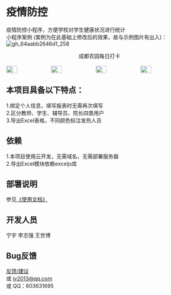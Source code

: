# 疫情防控  

疫情防控小程序，方便学校对学生健康状况进行统计  
小程序案例
(案例为在此基础上修改后的效果，故与示例图片有出入)：  
![gh_64aabb2646d1_258](http://www.crazystone.work:8090/upload/2020/7/gh_64aabb2646d1_258-a43bd9cd39d84acbb42a6f2d82bb4d21.jpg)
<div style="text-align:center;">成都农园每日打卡</div>
<br>
<div style="display:flex;">
<img style="width:24%;" src="http://120.79.54.89:8090/upload/2020/4/2-8cfb89343e4c4e2985382071f8b142c0.jpg" />
<img style="width:24%;" src="http://120.79.54.89:8090/upload/2020/4/4-69c416341ee24678b34d6a6895938700.jpg" />
<img style="width:24%;" src="http://120.79.54.89:8090/upload/2020/4/3-c88b3d287d074b9686c6f7bf5ec29cea.jpg" />
<img style="width:24%;" src="http://120.79.54.89:8090/upload/2020/4/1-85cbdc889d084cd583408bd329517028.jpg" />
</div>

## 本项目具备以下特点：  
1.绑定个人信息，填写报表时无需再次填写  
2.区分教师、学生、辅导员、院长四类用户  
3.导出Excel表格，不同颜色标注发热人员   
  
## 依赖  
1.本项目使用云开发，无需域名，无需部署服务器  
2.导出Excel模块依赖exceljs库  

## 部署说明  
参见[《使用文档》](http://www.crazystone.work:8090/archives/tiwen)

## 开发人员  
宁宇 李志强 王世博  
  
## Bug反馈  
[反馈/建议](http://www.crazystone.work:8090/archives/tiwen)  
或 iv2013@qq.com  
或 QQ：603631695  
 
